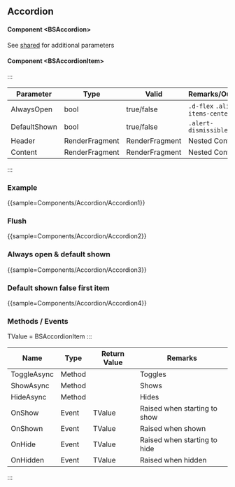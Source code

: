 ﻿## Accordion
#### Component \<BSAccordion\>
See [shared](layout/shared) for additional parameters

#### Component \<BSAccordionItem\>
:::

| Parameter    | Type           | Valid          | Remarks/Output                  | 
|--------------|----------------|----------------|---------------------------------|
| AlwaysOpen   | bool           | true/false     | `.d-flex` `.align-items-center` | {.table-striped}  
| DefaultShown | bool           | true/false     | `.alert-dismissible`            |
| Header       | RenderFragment | RenderFragment | Nested Content                  |               
| Content      | RenderFragment | RenderFragment | Nested Content                  |

:::

### Example

{{sample=Components/Accordion/Accordion1}}

### Flush

{{sample=Components/Accordion/Accordion2}}

### Always open & default shown

{{sample=Components/Accordion/Accordion3}}

### Default shown false first item

{{sample=Components/Accordion/Accordion4}}

### Methods / Events
TValue = BSAccordionItem
:::

| Name        | Type   | Return Value | Remarks                      |
|-------------|--------|--------------|------------------------------|
| ToggleAsync | Method |              | Toggles                      |
| ShowAsync   | Method |              | Shows                        |
| HideAsync   | Method |              | Hides                        |
| OnShow      | Event  | TValue       | Raised when starting to show |
| OnShown     | Event  | TValue       | Raised when shown            |
| OnHide      | Event  | TValue       | Raised when starting to hide |
| OnHidden    | Event  | TValue       | Raised when hidden           |
:::